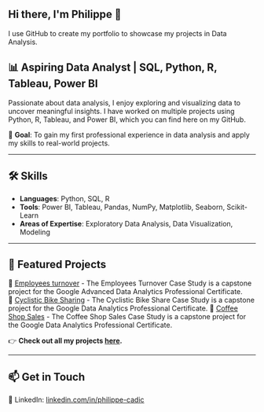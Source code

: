## Hi there, I'm Philippe 👋

I use GitHub to create my portfolio to showcase my projects in Data Analysis.

<!--
**pcadic/pcadic** is a ✨ _special_ ✨ repository because its `README.md` (this file) appears on your GitHub profile.

Here are some ideas to get you started:

- 🔭 I’m currently working on ...
- 🌱 I’m currently learning ...
- 👯 I’m looking to collaborate on ...
- 🤔 I’m looking for help with ...
- 💬 Ask me about ...
- 📫 How to reach me: ...
- 😄 Pronouns: ...
- ⚡ Fun fact: ...
-->
## 📊 Aspiring Data Analyst | SQL, Python, R, Tableau, Power BI  

Passionate about data analysis, I enjoy exploring and visualizing data to uncover meaningful insights. I have worked on multiple projects using Python, R, Tableau, and Power BI, which you can find here on my GitHub.  

🎯 **Goal**: To gain my first professional experience in data analysis and apply my skills to real-world projects.  

---

## 🛠️ Skills  
- **Languages**: Python, SQL, R  
- **Tools**: Power BI, Tableau, Pandas, NumPy, Matplotlib, Seaborn, Scikit-Learn
- **Areas of Expertise**: Exploratory Data Analysis, Data Visualization, Modeling  

---

## 📌 Featured Projects  
🌟 [Employees turnover](https://github.com/pcadic/Google-Advanced-Data-Analytics-Professional-Certificate-Capstone) - The Employees Turnover Case Study is a capstone project for the Google Advanced Data Analytics Professional Certificate.  
🌟 [Cyclistic Bike Sharing](https://github.com/pcadic/Google-Data-Analytics-Professional-Certificate-Capstone-1-Cyclistic) - The Cyclistic Bike Share Case Study is a capstone project for the Google Data Analytics Professional Certificate. 
🌟 [Coffee Shop Sales]([link_to_repo](https://github.com/pcadic/Google-Data-Analytics-Professional-Certificate-Capstone-2-Coffee-Shop-Sales)) - The Coffee Shop Sales Case Study is a capstone project for the Google Data Analytics Professional Certificate.  

👉 **Check out all my projects [here](https://github.com/pcadic).**  

---

## 📫 Get in Touch  
💼 LinkedIn: [linkedin.com/in/philippe-cadic](https://www.linkedin.com/in/philippe-cadic)
